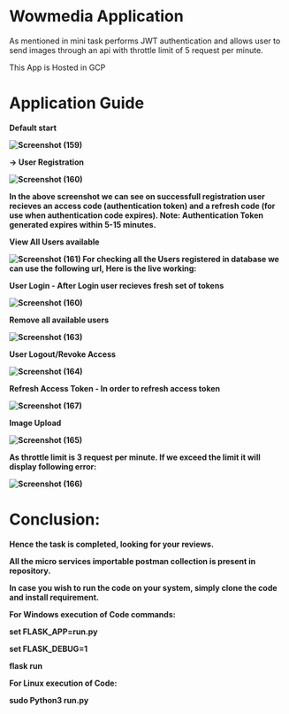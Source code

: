 # Wowmedia Application

As mentioned in mini task performs JWT authentication and allows user to send images through an api with throttle limit of 5 request per minute.

This App is Hosted in GCP

# Application Guide

<b> Default start 

![Screenshot (159)](https://user-images.githubusercontent.com/46764087/210887754-8a2e245f-61a7-4459-8e08-aba7bbaf09b1.png)

<b> -> User Registration

![Screenshot (160)](https://user-images.githubusercontent.com/46764087/210888973-5f6a6a4e-a5e7-43a6-8a06-7379c95e72bb.png)

In the above screenshot we can see on successfull registration user recieves an access code (authentication token) and 
a refresh code (for use when authentication code expires).
Note: Authentication Token generated expires within 5-15 minutes.

<b> View All Users available

![Screenshot (161)](https://user-images.githubusercontent.com/46764087/210890180-8b70667c-3de1-46e3-8300-a1f060d3be8e.png)
For checking all the Users registered in database we can use the following url, Here is the live working:

<b> User Login - After Login user recieves fresh set of tokens

![Screenshot (160)](https://user-images.githubusercontent.com/46764087/210889873-dcd13a71-c581-4750-a5b9-9c0b5f6d2af2.png)

<b> Remove all available users

![Screenshot (163)](https://user-images.githubusercontent.com/46764087/210890532-7e83545f-368f-4f55-89c3-45de9d41ffc3.png)

<b> User Logout/Revoke Access

![Screenshot (164)](https://user-images.githubusercontent.com/46764087/210890732-1f7fb618-9618-4b18-bfcc-4ecc3534a545.png)

<b> Refresh Access Token - In order to refresh access token

![Screenshot (167)](https://user-images.githubusercontent.com/46764087/210891299-b1df29fd-668c-4a7a-8f8a-9d2f17dc8174.png)

<b> Image Upload

![Screenshot (165)](https://user-images.githubusercontent.com/46764087/210899359-45bb62e4-4f2e-4720-aeba-2075b5b0e835.png)

As throttle limit is 3 request per minute. If we exceed the limit it will display following error:

![Screenshot (166)](https://user-images.githubusercontent.com/46764087/210899435-96846ad6-06cf-4427-be6f-9a539bdf61c4.png)

# Conclusion:

Hence the task is completed, looking for your reviews.

All the micro services importable postman collection is present in repository.

In case you wish to run the code on your system, simply clone the code and install requirement.

For Windows execution of Code commands:

set FLASK_APP=run.py

set FLASK_DEBUG=1

flask run

For Linux execution of Code:

sudo Python3 run.py
